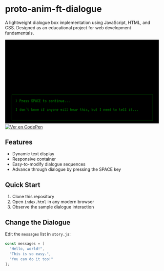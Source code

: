 # proto-anim-ft-dialogue

A lightweight dialogue box implementation using JavaScript, HTML, and CSS. Designed as an educational project for web development fundamentals.

![Demo](https://github.com/tonksflipp/proto-anim-ft-dialogue/blob/main/img.png?raw=true)
[![Ver en CodePen](https://img.shields.io/badge/CodePen-Ver%20demo-black?logo=codepen&style=for-the-badge)](https://codepen.io/tonksflipp/pen/YPXqVRY)

## Features
- Dynamic text display
- Responsive container
- Easy-to-modify dialogue sequences
- Advance through dialogue by pressing the SPACE key

## Quick Start
1. Clone this repository
2. Open `index.html` in any modern browser
3. Observe the sample dialogue interaction

## Change the Dialogue
Edit the `messages` list in `story.js`:
```javascript
const messages = [
  "Hello, world!",
  "This is so easy.",
  "You can do it too!"
];
```
